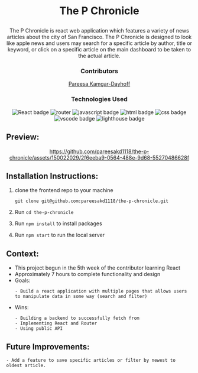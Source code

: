 # <p align="center">The P Chronicle</p>

<p align="center">The P Chronicle is react web application which features a variety of news articles about the city of San Francisco. The P Chronicle is designed to look like apple news and users may search for a specific article by author, title or keyword, or click on a specific article on the main dashboard to be taken to the actual article.</p>

### <p align="center">Contributors</p>
<div align="center">

 [Pareesa Kamgar-Dayhoff](https://github.com/pareesakd1118)

</div>

### <p align="center">Technologies Used</p>
<div align="center">
  <img src="https://img.shields.io/badge/React-61DAFB?logo=react&logoColor=000&style=for-the-badge" alt="React badge">
  <img src="https://img.shields.io/badge/React%20Router-CA4245?logo=reactrouter&logoColor=fff&style=for-the-badge" alt="router">
  <img src="https://img.shields.io/badge/JavaScript-F7DF1E?logo=javascript&logoColor=000&style=for-the-badge" alt="javascript badge">
  <img src="https://img.shields.io/badge/HTML5-E34F26?logo=html5&logoColor=fff&style=for-the-badge" alt="html badge">
  <img src="https://img.shields.io/badge/CSS3-1572B6?logo=css3&logoColor=fff&style=for-the-badge" alt="css badge">
  <img src="https://img.shields.io/badge/Visual%20Studio%20Code-007ACC?logo=visualstudiocode&logoColor=fff&style=for-the-badge" alt="vscode badge">
  <img src="https://img.shields.io/badge/Lighthouse-F44B21?logo=lighthouse&logoColor=fff&style=for-the-badge" alt="lighthouse badge">
</div>


## Preview:
<div align="center">







https://github.com/pareesakd1118/the-p-chronicle/assets/150022029/2f6eeba9-0564-488e-9d68-55270486628f









</div>

## Installation Instructions:
1. clone the frontend repo to your machine
    
    ```
    git clone git@github.com:pareesakd1118/the-p-chronicle.git
    ```
    
2. Run `cd the-p-chronicle`
3. Run `npm install` to install packages
4. Run `npm start` to run the local server

## Context:
<!-- wins, challenges, time spent, etc -->
- This project begun in the 5th week of the contributor learning React
- Approximately 7 hours to complete functionality and design
- Goals:
  ```
  - Build a react application with multiple pages that allows users to manipulate data in some way (search and filter)
  ```
- Wins:
  ```
  - Building a backend to successfully fetch from
  - Implementing React and Router
  - Using public API
  ```


## Future Improvements:
  ```
  - Add a feature to save specific articles or filter by newest to oldest article.
  ```
